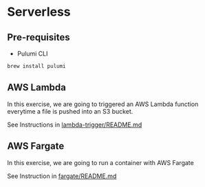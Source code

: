 # Serverless

## Pre-requisites

* Pulumi CLI

```bash
brew install pulumi
```

## AWS Lambda

In this exercise, we are going to triggered an AWS Lambda function everytime a file is pushed into an S3 bucket.

See Instructions in [lambda-trigger/README.md](lambda-trigger/README.md)

## AWS Fargate

In this exercise, we are going to run a container with AWS Fargate

See Instruction in [fargate/README.md](fargate/README.md)
